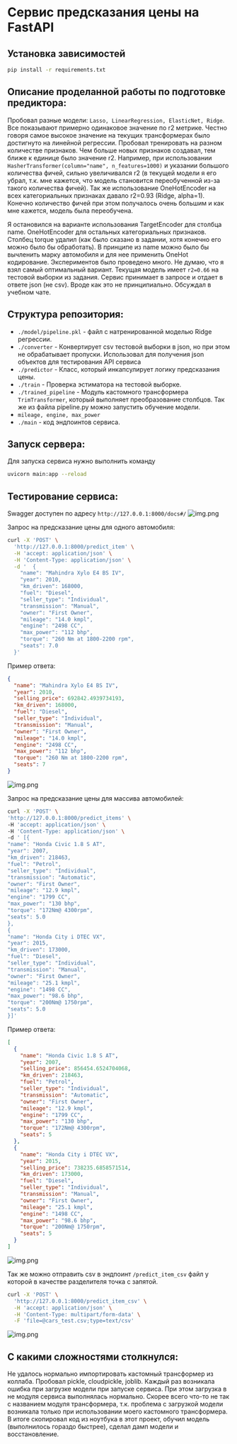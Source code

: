 # Сервис предсказания цены на FastAPI

## Установка зависимостей

```bash
pip install -r requirements.txt
```

## Описание проделанной работы по подготовке предиктора:

Пробовал разные модели: `Lasso, LinearRegression, ElasticNet, Ridge`.
Все показывают примерно одинаковое значение по r2 метрике. Честно говоря самое высокое значение на текущих трансформерах
было достигнуто на линейной регрессии.
Пробовал тренировать на разном количестве признаков.
Чем больше новых признаков создавал, тем ближе к единице было значение r2.
Например, при использовании `HasherTransformer(column="name", n_features=1000)` и указании большого количества фичей,
сильно увеличивался r2 (в текущей модели я его убрал, т.к. мне кажется, что модель становится переобученной из-за такого
количества фичей).
Так же использование OneHotEncoder на всех категориальных признаках давало r2=0.93 (Ridge, alpha=1). Конечно количество
фичей при этом получалось очень большим и как мне кажется, модель была переобучена.

Я остановился на варианте использования TargetEncoder для столбца name. OneHotEncoder для остальных категориальных
признаков.
Столбец torque удалил (как было сказано в задании, хотя конечно его можно было бы обработать).
В принципе из name можно было бы вычленить марку автомобиля и для нее применить OneHot кодирование.
Экспериментов было проведено много. Не думаю, что я взял самый оптимальный вариант. Текущая модель имеет `r2=0.66` на
тестовой выборки из задания.
Сервис принимает в запросе и отдает в ответе json (не csv). Вроде как это не принципиально. Обсуждал в учебном чате.


## Структура репозитория:

* `./model/pipeline.pkl` - файл с натренированной моделью Ridge регрессии.
* `./converter` - Конвертирует csv тестовой выборки в json, но при этом не обрабатывает пропуски. Использовал для
  получения json объектов для тестирования API сервиса
* `./predictor` - Класс, который инкапсулирует логику предсказания цены.
* `./train` - Проверка эстиматора на тестовой выборке.
* `./trained_pipeline` - Модуль кастомного трансформера `TrimTransformer`, который выполняет преобразование столбцов. Так же из файла pipeline.py можно запустить обучение модели.
* `mileage, engine, max_power`
* `./main` - код эндпоинтов сервиса.

## Запуск сервера:

Для запуска сервиса нужно выполнить команду

```bash
uvicorn main:app --reload 
```

## Тестирование сервиса:
Swagger доступен по адресу `http://127.0.0.1:8000/docs#/`
![img.png](screenshots/img.png)

Запрос на предсказание цены для одного автомобиля:

```bash
curl -X 'POST' \
  'http://127.0.0.1:8000/predict_item' \
  -H 'accept: application/json' \
  -H 'Content-Type: application/json' \
  -d '  {
    "name": "Mahindra Xylo E4 BS IV",
    "year": 2010,
    "km_driven": 168000,
    "fuel": "Diesel",
    "seller_type": "Individual",
    "transmission": "Manual",
    "owner": "First Owner",
    "mileage": "14.0 kmpl",
    "engine": "2498 CC",
    "max_power": "112 bhp",
    "torque": "260 Nm at 1800-2200 rpm",
    "seats": 7.0
  }'
```

Пример ответа:

```json
{
  "name": "Mahindra Xylo E4 BS IV",
  "year": 2010,
  "selling_price": 692842.4939734193,
  "km_driven": 168000,
  "fuel": "Diesel",
  "seller_type": "Individual",
  "transmission": "Manual",
  "owner": "First Owner",
  "mileage": "14.0 kmpl",
  "engine": "2498 CC",
  "max_power": "112 bhp",
  "torque": "260 Nm at 1800-2200 rpm",
  "seats": 7
}
```
![img.png](screenshots/img_r1.png)

Запрос на предсказание цены для массива автомобилей:

```bash
curl -X 'POST' \
'http://127.0.0.1:8000/predict_items' \
-H 'accept: application/json' \
-H 'Content-Type: application/json' \
-d ' [{
"name": "Honda Civic 1.8 S AT",
"year": 2007,
"km_driven": 218463,
"fuel": "Petrol",
"seller_type": "Individual",
"transmission": "Automatic",
"owner": "First Owner",
"mileage": "12.9 kmpl",
"engine": "1799 CC",
"max_power": "130 bhp",
"torque": "172Nm@ 4300rpm",
"seats": 5.0
},
{
"name": "Honda City i DTEC VX",
"year": 2015,
"km_driven": 173000,
"fuel": "Diesel",
"seller_type": "Individual",
"transmission": "Manual",
"owner": "First Owner",
"mileage": "25.1 kmpl",
"engine": "1498 CC",
"max_power": "98.6 bhp",
"torque": "200Nm@ 1750rpm",
"seats": 5.0
}]'
```

Пример ответа:

```json
[
  {
    "name": "Honda Civic 1.8 S AT",
    "year": 2007,
    "selling_price": 856454.6524704068,
    "km_driven": 218463,
    "fuel": "Petrol",
    "seller_type": "Individual",
    "transmission": "Automatic",
    "owner": "First Owner",
    "mileage": "12.9 kmpl",
    "engine": "1799 CC",
    "max_power": "130 bhp",
    "torque": "172Nm@ 4300rpm",
    "seats": 5
  },
  {
    "name": "Honda City i DTEC VX",
    "year": 2015,
    "selling_price": 738235.6858571514,
    "km_driven": 173000,
    "fuel": "Diesel",
    "seller_type": "Individual",
    "transmission": "Manual",
    "owner": "First Owner",
    "mileage": "25.1 kmpl",
    "engine": "1498 CC",
    "max_power": "98.6 bhp",
    "torque": "200Nm@ 1750rpm",
    "seats": 5
  }
]
```
![img.png](screenshots/img_r2.png)

Так же можно отправить csv в эндпоинт `/predict_item_csv` файл у которой в качестве разделителя точка с запятой.

```bash
curl -X 'POST' \
  'http://127.0.0.1:8000/predict_item_csv' \
  -H 'accept: application/json' \
  -H 'Content-Type: multipart/form-data' \
  -F 'file=@cars_test.csv;type=text/csv'
```
![img.png](screenshots/img_4.png)

## С какими сложностями столкнулся:
Не удалось нормально импортировать кастомный трансформер из коллаба. Пробовал pickle, cloudpickle, joblib. 
Каждый раз возникала ошибка при загрузке модели при запуске сервиса. При этом загрузка в не модуля сервиса выполнялась нормально. 
Скорее всего что-то не так с названием модуля трансформера, т.к. проблема 
с загрузкой модели возникала только при использовании моего кастомного трансформера.
В итоге скопировал код из ноутбука в этот проект, обучил модель (выполнилось гораздо быстрее), сделал дамп модели и восстановление.